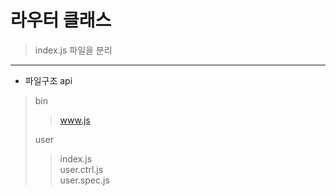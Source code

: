 # 라우터 클래스
>index.js 파일을 분리 
***
- 파일구조
api   
> bin   
> >www.js
>   
> user   
> > index.js   
> > user.ctrl.js   
> > user.spec.js

